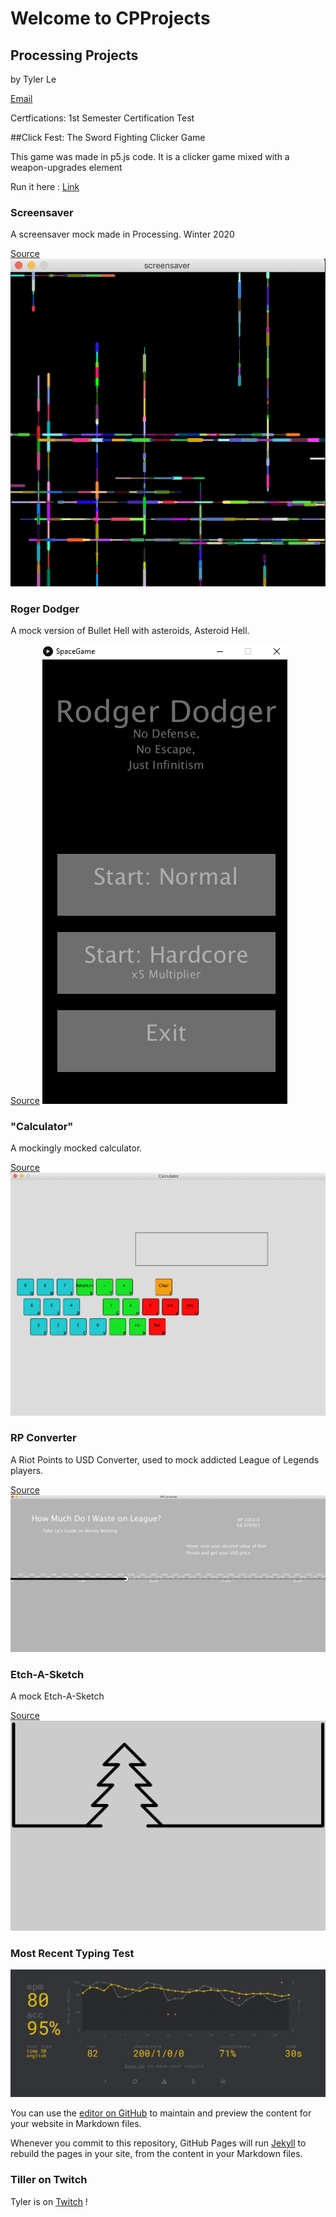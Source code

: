 # Welcome to CPProjects

## Processing Projects
by Tyler Le

[Email](https://tylervlogs.tl@gmail.com)

Certfications: 1st Semester Certification Test

##Click Fest: The Sword Fighting Clicker Game

This game was made in p5.js code. It is a clicker game mixed with a weapon-upgrades element

Run it here : [Link](https://tylerlecmd.github.io/CPProjects/FinalProject2021/test2/)

### Screensaver

A screensaver mock made in Processing. Winter 2020

[Source](https://github.com/TylerLeCmd/CPProjects/tree/gh-pages/SRC)
![Screen Saver](https://github.com/TylerLeCmd/CPProjects/blob/gh-pages/images/Screen%20Shot%202021-03-22%20at%201.18.57%20PM.png?raw=true)

### Roger Dodger

A mock version of Bullet Hell with asteroids, Asteroid Hell.

[Source](https://github.com/TylerLeCmd/CPProjects/tree/gh-pages/SRC)
![SpaceGame](https://github.com/TylerLeCmd/CPProjects/blob/gh-pages/images/spacegame.png?raw=true)

### "Calculator"

A mockingly mocked calculator. 

[Source](https://github.com/TylerLeCmd/CPProjects/tree/gh-pages/SRC)
![Calculator](https://github.com/TylerLeCmd/CPProjects/blob/gh-pages/images/Screen%20Shot%202021-04-22%20at%201.29.56%20PM.png?raw=true)

### RP Converter

A Riot Points to USD Converter, used to mock addicted League of Legends players. 

[Source](https://github.com/TylerLeCmd/CPProjects/tree/gh-pages/SRC)
![Converter](https://github.com/TylerLeCmd/CPProjects/blob/gh-pages/images/Screen%20Shot%202021-04-22%20at%201.50.58%20PM.png?raw=true)

### Etch-A-Sketch

A mock Etch-A-Sketch

[Source](https://github.com/TylerLeCmd/CPProjects/tree/gh-pages/SRC)
![Converter](https://github.com/TylerLeCmd/CPProjects/blob/gh-pages/images/line-000323.png?raw=true)

### Most Recent Typing Test
![Typing_Tests](https://github.com/TylerLeCmd/CPProjects/blob/gh-pages/images/Screenshot%202021-04-21%20211542.png?raw=true)

You can use the [editor on GitHub](https://github.com/TylerLeCmd/CPProjects/edit/gh-pages/index.md) to maintain and preview the content for your website in Markdown files.

Whenever you commit to this repository, GitHub Pages will run [Jekyll](https://jekyllrb.com/) to rebuild the pages in your site, from the content in your Markdown files.

### Tiller on Twitch

Tyler is on [Twitch](https://twitch.tv/tillerlis/) !


